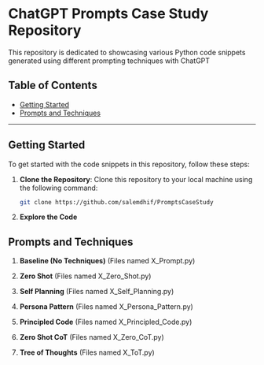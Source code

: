 # ChatGPT Prompts Case Study Repository

This repository is dedicated to showcasing various Python code snippets generated using different prompting techniques with ChatGPT

## Table of Contents

- [Getting Started](#getting-started)
- [Prompts and Techniques](#prompts-and-techniques)

---

## Getting Started

To get started with the code snippets in this repository, follow these steps:

1. **Clone the Repository**: Clone this repository to your local machine using the following command:

   ```bash
   git clone https://github.com/salemdhif/PromptsCaseStudy

2. **Explore the Code**


## Prompts and Techniques

1. **Baseline (No Techniques)** (Files named X_Prompt.py)

2. **Zero Shot** (Files named X_Zero_Shot.py)

3. **Self Planning** (Files named X_Self_Planning.py)

4. **Persona Pattern** (Files named X_Persona_Pattern.py)

5. **Principled Code** (Files named X_Principled_Code.py)

6. **Zero Shot CoT** (Files named X_Zero_CoT.py)

7. **Tree of Thoughts** (Files named X_ToT.py)